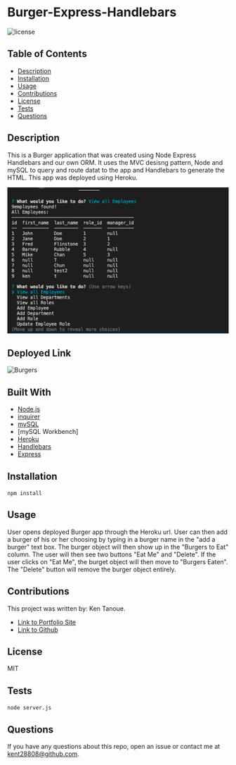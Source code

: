 # Burger-Express-Handlebars

![license](https://img.shields.io/badge/license-MIT-blue.svg) 

## Table of Contents

* [Description](#description)
* [Installation](#installation)
* [Usage](#usage)
* [Contributions](#contributions)
* [License](#license)
* [Tests](#tests)
* [Questions](#questions)


## Description

This is a Burger application that was created using Node Express Handlebars and our own ORM.  It uses the MVC desisng pattern, Node and mySQL to query and route datat to the app and Handlebars to generate the HTML.  This app was deployed using Heroku.

![Burger Express Handlebars](https://github.com/kent28808/Employee-Tracker/blob/main/Assets/Photo1.png)

## Deployed Link
![Burgers](https://safe-lake-92338.herokuapp.com/)

## Built With
* [Node.js](https://nodejs.org/en/)
* [inquirer](https://www.npmjs.com/package/inquirer)
* [mySQL](https://www.npmjs.com/package/mysql#performing-queries)
* [mySQL Workbench]
* [Heroku](https://dashboard.heroku.com/apps)
* [Handlebars](https://handlebarsjs.com/)
* [Express](https://expressjs.com/)


## Installation

```
npm install
```

## Usage 

User opens deployed Burger app through the Heroku url.  User can then add a burger of his or her choosing by typing in a burger name in the "add a burger" text box.
The burger object will then show up in the "Burgers to Eat" column.  The user will then see two buttons "Eat Me" and "Delete".  If the user clicks on "Eat Me", the burget object will then move to "Burgers Eaten".  The "Delete" button will remove the burger object entirely.


## Contributions

This project was written by: Ken Tanoue.
- [Link to Portfolio Site](https://kent28808.github.io/KT-Portfolio/)
- [Link to Github](https://github.com/kent28808/)

   
## License

MIT

## Tests

```
node server.js
```

## Questions



If you have any questions about this repo, open an issue or contact me at kent28808@github.com.
